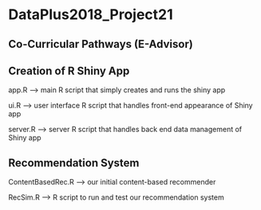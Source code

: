 # DataPlus2018_Project21
##  Co-Curricular Pathways (E-Advisor)

## Creation of R Shiny App
app.R --> main R script that simply creates and runs the shiny app

ui.R --> user interface R script that handles front-end appearance of Shiny app

server.R --> server R script that handles back end data management of Shiny app


## Recommendation System
ContentBasedRec.R --> our initial content-based recommender

RecSim.R --> R script to run and test our recommendation system

